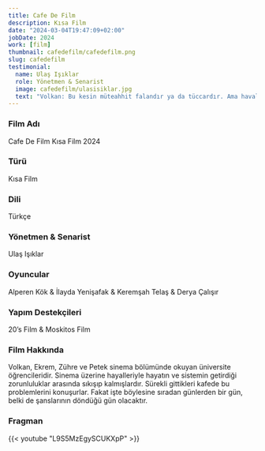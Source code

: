 ```yaml
---
title: Cafe De Film
description: Kısa Film
date: "2024-03-04T19:47:09+02:00"
jobDate: 2024
work: [film]
thumbnail: cafedefilm/cafedefilm.png
slug: cafedefilm
testimonial:
  name: Ulaş Işıklar
  role: Yönetmen & Senarist
  image: cafedefilm/ulasisiklar.jpg
  text: "Volkan: Bu kesin müteahhit falandır ya da tüccardır. Ama havalara bak, Jim Jarmusch gibi takılıyor…"
---
```


### Film Adı
Cafe De Film Kısa Film 2024
### Türü
Kısa Film
### Dili
Türkçe
### Yönetmen & Senarist
Ulaş Işıklar
### Oyuncular
Alperen Kök & İlayda Yenişafak & Keremşah Telaş & Derya Çalışır
### Yapım Destekçileri
20’s Film & Moskitos Film

### Film Hakkında
Volkan, Ekrem, Zühre ve Petek sinema bölümünde okuyan üniversite öğrencileridir. Sinema üzerine hayalleriyle hayatın ve sistemin getirdiği zorunluluklar arasında sıkışıp kalmışlardır. Sürekli gittikleri kafede bu problemlerini konuşurlar. Fakat işte böylesine sıradan günlerden bir gün, belki de şanslarının döndüğü gün olacaktır.


### Fragman

{{< youtube "L9S5MzEgySCUKXpP" >}}
